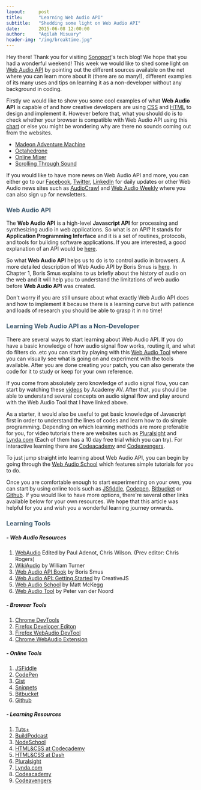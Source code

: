 ```yaml
---
layout:     post
title:      "Learning Web Audio API"
subtitle:   "Shedding some light on Web Audio API"
date:       2015-06-08 12:00:00
author:     "Aqilah Misuary"
header-img: "/img/breaktime.jpg"
---
```


Hey there! Thank you for visiting [Sonoport](http://sonoport.com/)'s tech blog! We hope that you had a wonderful weekend! This week we would like to shed some light on [Web Audio API](http://webaudio.github.io/web-audio-api/) by pointing out the different sources available on the net where you can learn more about it (there are so many!), different examples of its many uses and tips on learning it as a non-developer without any background in coding.

Firstly we would like to show you some cool examples of what **Web Audio API** is capable of and how creative developers are using [CSS](https://developer.mozilla.org/en-US/docs/Web/CSS) and [HTML](https://developer.mozilla.org/en-US/docs/Web/HTML) to design and implement it. However before that, what you should do is to check whether your browser is compatible with Web Audio API using this [chart](http://caniuse.com/#feat=audio-api) or else you might be wondering why are there no sounds coming out from the websites.

- [Madeon Adventure Machine](http://www.madeon.fr/adventuremachine/)
- [Octahedrone](http://zya.github.io/octahedrone/#_=_)
- [Online Mixer](http://kevvv.in/mix/#47p1w)
- [Scrolling Through Sound](http://zya.github.io/scrollsound/)

If you would like to have more news on Web Audio API and more, you can either go to our [Facebook](https://www.facebook.com/sonoport), [Twitter](https://twitter.com/sonoport), [LinkedIn](https://www.linkedin.com/company/sonoport-asia-pte-ltd) for daily updates or other Web Audio news sites such as [AudioCrawl](http://audiocrawl.co/) and [Web Audio Weekly](http://blog.chrislowis.co.uk/waw.html) where you can also sign up for newsletters.

<h3><span style="color:#425C70">Web Audio API</span></h3>

The **Web Audio API** is a high-level **Javascript API** for processing and synthesizing audio in web applications. So what is an API? It stands for **Application Programming Inferface** and it is a set of routines, protocols, and tools for building software applications. If you are interested, a good explanation of an API would be [here](http://www.makeuseof.com/tag/api-good-technology-explained/). 

So what **Web Audio API** helps us to do is to control audio in browsers. A more detailed description of Web Audio API by Boris Smus is [here](http://www.html5rocks.com/en/tutorials/webaudio/intro/). In Chapter 1, Boris Smus explains to us briefly about the history of audio on the web and it will help you to understand the limitations of web audio before **Web Audio API** was created.

Don't worry if you are still unsure about what exactly Web Audio API does and how to implement it because there is a learning curve but with patience and loads of research you should be able to grasp it in no time!

### <span style="color:#425C70">Learning Web Audio API as a Non-Developer</span>

There are several ways to start learning about Web Audio API. If you do have a basic knowledge of how audio signal flow works, routing it, and what do filters do..etc you can start by playing with this [Web Audio Tool](http://www.webaudiotool.com/) where you can visually see what is going on and experiment with the tools available. After you are done creating your patch, you can also generate the code for it to study or keep for your own reference.

If you come from absolutely zero knowledge of audio signal flow, you can start by watching these [videos](https://www.youtube.com/watch?v=w-v75Mgh9dA&list=PLRwSxn6RVkVIM9443VFgYHNkYuqbmEakk) by Academy AV. After that, you should be able to understand several concepts on audio signal flow and play around with the Web Audio Tool that I have linked above.

As a starter, it would also be useful to get basic knowledge of Javascript first in order to understand the lines of codes and learn how to do simple programming. Depending on which learning methods are more preferable for you, for video tutorials there are websites such as [Pluralsight](http://www.pluralsight.com/) and [Lynda.com](http://www.lynda.com/default.aspx) (Each of them has a 10 day free trial which you can try). For interactive learning there are [Codeacademy](http://www.codecademy.com/) and [Codeavengers](http://www.codeavengers.com/).

To just jump straight into learning about Web Audio API, you can begin by going through the [Web Audio School](http://mmckegg.github.io/web-audio-school/) which features simple tutorials for you to do. 

Once you are comfortable enough to start experimenting on your own, you can start by using online tools such as [JSfiddle](http://jsfiddle.net/), [Codepen](Codepen.io), [Bitbucket](https://bitbucket.org/) or [Github](https://github.com/). If you would like to have more options, there're several other links available below for your own resources. We hope that this article was helpful for you and wish you a wonderful learning journey onwards.

### <span style="color:#425C70">Learning Tools</span>

##### - Web Audio Resources

1. [WebAudio](http://webaudio.github.io/web-audio-api/) Edited by Paul Adenot, Chris Wilson. (Prev editor: Chris Rogers)
2. [WikiAudio](http://en.wikiaudio.org/Main_Page) by William Turner
3. [Web Audio API Book](http://www.html5rocks.com/en/tutorials/webaudio/intro/) by Boris Smus
4. [Web Audio API: Getting Started](http://creativejs.com/resources/web-audio-api-getting-started/) by CreativeJS
5. [Web Audio School](http://mmckegg.github.io/web-audio-school/) by Matt McKegg
6. [Web Audio Tool](http://www.webaudiotool.com/) by Peter van der Noord

##### - Browser Tools

1. [Chrome DevTools](https://developer.chrome.com/devtools)
2. [Firefox Developer Editon](https://www.mozilla.org/en-US/firefox/developer/)
3. [Firefox WebAudio DevTool](https://developer.mozilla.org/en/docs/Tools/Web_Audio_Editor)
4. [Chrome WebAudio Extension](https://github.com/spite/WebAudioExtension/)

##### - Online Tools

1. [JSFiddle](http://jsfiddle.net/)
2. [CodePen](http://codepen.io/)
3. [Gist](https://gist.github.com/)
4. [Snippets](https://bitbucket.org/snippets)
5. [Bitbucket](https://bitbucket.org/)
6. [Github](https://github.com/)

##### - Learning Resources

1. [Tuts+](http://code.tutsplus.com/categories/web-development)
2. [BuildPodcast](http://build-podcast.com/)
3. [NodeSchool](http://nodeschool.io/)
4. [HTML&CSS at Codecademy](http://www.codecademy.com/tracks/web)
5. [HTML&CSS at Dash](https://dash.generalassemb.ly/)
6. [Pluralsight](http://www.pluralsight.com/)
7. [Lynda.com](http://www.lynda.com/default.aspx)
8. [Codeacademy](http://www.codecademy.com/)
9. [Codeavengers](http://www.codeavengers.com/)

